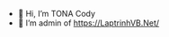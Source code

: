 - 👋 Hi, I’m TONA Cody
- 👀 I’m admin of https://LaptrinhVB.Net/

<!---
dinhtona/dinhtona is a ✨ special ✨ repository because its `README.md` (this file) appears on your GitHub profile.
You can click the Preview link to take a look at your changes.
--->
